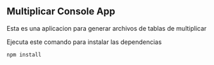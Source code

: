 ## Multiplicar Console App

Esta es una aplicacion para generar archivos de tablas de multiplicar

Ejecuta este comando para instalar las dependencias

```
npm install
```